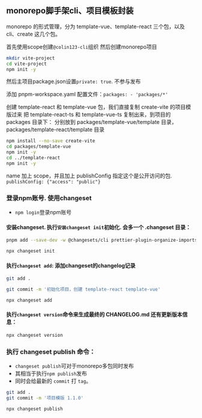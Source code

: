## monorepo脚手架cli、项目模板封装

monorepo 的形式管理，分为 template-vue、template-react 三个包，以及 cli、create 这几个包。

首先使用scope创建`@colin123-cli`组织 然后创建monorepo项目

```bash
mkdir vite-project
cd vite-project
npm init -y
```

然后主项目package.json设置`private: true`. 不参与发布

添加 pnpm-workspace.yaml 配置文件：`packages: - 'packages/*'`

创建 template-react 和 template-vue 包，我们直接复制 create-vite 的项目模版过来
把 template-react-ts 和 template-vue-ts 复制出来，到项目的 packages 目录下：
分别放到 packages/template-vue/template 目录，packages/template-react/template 目录

```bash
npm install --no-save create-vite
cd packages/template-vue
npm init -y
cd ../template-react
npm init -y
```

name 加上 scope，并且加上 publishConfig 指定这个是公开访问的包. `publishConfig: {"access": "public"}`

### 登录npm账号. 使用changeset
- `npm login`登录npm账号 

#### 安装changeset. 执行`安装changeset init`初始化. 会多一个 .changeset 目录：
```bash
pnpm add --save-dev -w @changesets/cli prettier-plugin-organize-imports prettier-plugin-packagejson

npx changeset init
```

#### 执行`changeset add`: 添加changeset的changelog记录
```bash
git add .

git commit -m '初始化项目，创建 template-react template-vue'

npx changeset add
```

#### 执行`changeset version`命令来生成最终的 CHANGELOG.md 还有更新版本信息：
```bash
npx changeset version
```

### 执行 changeset publish 命令：
- `changeset publish`可对于monorepo多包同时发布
- 其相当于执行`npm publish`发布
- 同时会给最新的 `commit` 打 `tag`。
```bash
git add .
git commit -m '项目模版 1.1.0'

npx changeset publish
```